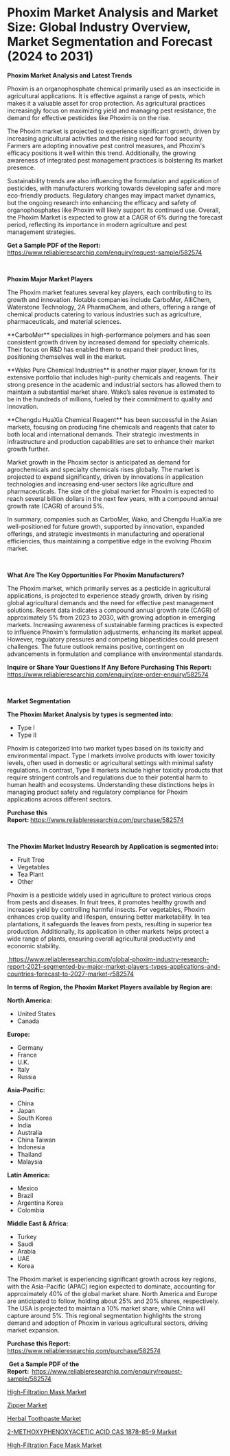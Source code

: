 <p><h1>Phoxim Market Analysis and Market Size: Global Industry Overview, Market Segmentation and Forecast (2024 to 2031)</h1></p><p><strong>Phoxim Market Analysis and Latest Trends</strong></p>
<p><p>Phoxim is an organophosphate chemical primarily used as an insecticide in agricultural applications. It is effective against a range of pests, which makes it a valuable asset for crop protection. As agricultural practices increasingly focus on maximizing yield and managing pest resistance, the demand for effective pesticides like Phoxim is on the rise.</p><p>The Phoxim market is projected to experience significant growth, driven by increasing agricultural activities and the rising need for food security. Farmers are adopting innovative pest control measures, and Phoxim's efficacy positions it well within this trend. Additionally, the growing awareness of integrated pest management practices is bolstering its market presence.</p><p>Sustainability trends are also influencing the formulation and application of pesticides, with manufacturers working towards developing safer and more eco-friendly products. Regulatory changes may impact market dynamics, but the ongoing research into enhancing the efficacy and safety of organophosphates like Phoxim will likely support its continued use. Overall, the Phoxim Market is expected to grow at a CAGR of 6% during the forecast period, reflecting its importance in modern agriculture and pest management strategies.</p></p>
<p><strong>Get a Sample PDF of the Report:&nbsp;</strong> <a href="https://www.reliableresearchiq.com/enquiry/request-sample/582574?utm_campaign=1141&utm_medium=2&utm_source=Github&utm_content=ia&utm_term=27092024&utm_id=phoxim">https://www.reliableresearchiq.com/enquiry/request-sample/582574</a></p>
<p>&nbsp;</p>
<p><strong>Phoxim Major Market Players</strong></p>
<p><p>The Phoxim market features several key players, each contributing to its growth and innovation. Notable companies include CarboMer, AlliChem, Waterstone Technology, 2A PharmaChem, and others, offering a range of chemical products catering to various industries such as agriculture, pharmaceuticals, and material sciences.</p><p>**CarboMer** specializes in high-performance polymers and has seen consistent growth driven by increased demand for specialty chemicals. Their focus on R&D has enabled them to expand their product lines, positioning themselves well in the market.</p><p>**Wako Pure Chemical Industries** is another major player, known for its extensive portfolio that includes high-purity chemicals and reagents. Their strong presence in the academic and industrial sectors has allowed them to maintain a substantial market share. Wako’s sales revenue is estimated to be in the hundreds of millions, fueled by their commitment to quality and innovation.</p><p>**Chengdu HuaXia Chemical Reagent** has been successful in the Asian markets, focusing on producing fine chemicals and reagents that cater to both local and international demands. Their strategic investments in infrastructure and production capabilities are set to enhance their market growth further.</p><p>Market growth in the Phoxim sector is anticipated as demand for agrochemicals and specialty chemicals rises globally. The market is projected to expand significantly, driven by innovations in application technologies and increasing end-user sectors like agriculture and pharmaceuticals. The size of the global market for Phoxim is expected to reach several billion dollars in the next few years, with a compound annual growth rate (CAGR) of around 5%.</p><p>In summary, companies such as CarboMer, Wako, and Chengdu HuaXia are well-positioned for future growth, supported by innovation, expanded offerings, and strategic investments in manufacturing and operational efficiencies, thus maintaining a competitive edge in the evolving Phoxim market.</p></p>
<p>&nbsp;</p>
<p><strong>What Are The Key Opportunities For Phoxim Manufacturers?</strong></p>
<p><p>The Phoxim market, which primarily serves as a pesticide in agricultural applications, is projected to experience steady growth, driven by rising global agricultural demands and the need for effective pest management solutions. Recent data indicates a compound annual growth rate (CAGR) of approximately 5% from 2023 to 2030, with growing adoption in emerging markets. Increasing awareness of sustainable farming practices is expected to influence Phoxim's formulation adjustments, enhancing its market appeal. However, regulatory pressures and competing biopesticides could present challenges. The future outlook remains positive, contingent on advancements in formulation and compliance with environmental standards.</p></p>
<p><strong>Inquire or Share Your Questions If Any Before Purchasing This Report:</strong> <a href="https://www.reliableresearchiq.com/enquiry/pre-order-enquiry/582574?utm_campaign=1141&utm_medium=2&utm_source=Github&utm_content=ia&utm_term=27092024&utm_id=phoxim">https://www.reliableresearchiq.com/enquiry/pre-order-enquiry/582574</a></p>
<p>&nbsp;</p>
<p><strong>Market Segmentation</strong></p>
<p><strong>The Phoxim Market Analysis by types is segmented into:</strong></p>
<p><ul><li>Type I</li><li>Type II</li></ul></p>
<p><p>Phoxim is categorized into two market types based on its toxicity and environmental impact. Type I markets involve products with lower toxicity levels, often used in domestic or agricultural settings with minimal safety regulations. In contrast, Type II markets include higher toxicity products that require stringent controls and regulations due to their potential harm to human health and ecosystems. Understanding these distinctions helps in managing product safety and regulatory compliance for Phoxim applications across different sectors.</p></p>
<p><strong>Purchase this Report:&nbsp;</strong><a href="https://www.reliableresearchiq.com/purchase/582574?utm_campaign=1141&utm_medium=2&utm_source=Github&utm_content=ia&utm_term=27092024&utm_id=phoxim">https://www.reliableresearchiq.com/purchase/582574</a></p>
<p>&nbsp;</p>
<p><strong>The Phoxim Market Industry Research by Application is segmented into:</strong></p>
<p><ul><li>Fruit Tree</li><li>Vegetables</li><li>Tea Plant</li><li>Other</li></ul></p>
<p><p>Phoxim is a pesticide widely used in agriculture to protect various crops from pests and diseases. In fruit trees, it promotes healthy growth and increases yield by controlling harmful insects. For vegetables, Phoxim enhances crop quality and lifespan, ensuring better marketability. In tea plantations, it safeguards the leaves from pests, resulting in superior tea production. Additionally, its application in other markets helps protect a wide range of plants, ensuring overall agricultural productivity and economic stability.</p></p>
<p><a href="https://www.reliableresearchiq.com/global-phoxim-industry-research-report-2021-segmented-by-major-market-players-types-applications-and-countries-forecast-to-2027-market-r582574?utm_campaign=1141&utm_medium=2&utm_source=Github&utm_content=ia&utm_term=27092024&utm_id=phoxim">&nbsp;https://www.reliableresearchiq.com/global-phoxim-industry-research-report-2021-segmented-by-major-market-players-types-applications-and-countries-forecast-to-2027-market-r582574</a></p>
<p><strong>In terms of Region, the Phoxim Market Players available by Region are:</strong></p>
<p>
    <p> <strong> North America: </strong>
        <ul>
            <li>United States</li>
            <li>Canada</li>
        </ul>
        </p> 
    <p> <strong> Europe: </strong>
        <ul>
            <li>Germany</li>
            <li>France</li>
            <li>U.K.</li>
            <li>Italy</li>
            <li>Russia</li>
        </ul>
        </p> 
    <p> <strong> Asia-Pacific: </strong>
        <ul>
            <li>China</li>
            <li>Japan</li>
            <li>South Korea</li>
            <li>India</li>
            <li>Australia</li>
            <li>China Taiwan</li>
            <li>Indonesia</li>
            <li>Thailand</li>
            <li>Malaysia</li>
        </ul>
        </p> 
    <p> <strong> Latin America: </strong>
        <ul>
            <li>Mexico</li>
            <li>Brazil</li>
            <li>Argentina Korea</li>
            <li>Colombia</li>
        </ul>
        </p> 
    <p> <strong> Middle East & Africa: </strong>
        <ul>
            <li>Turkey</li>
            <li>Saudi</li>
            <li>Arabia</li>
            <li>UAE</li>
            <li>Korea</li>
        </ul>
    </p>
    </p>
<p><p>The Phoxim market is experiencing significant growth across key regions, with the Asia-Pacific (APAC) region expected to dominate, accounting for approximately 40% of the global market share. North America and Europe are anticipated to follow, holding about 25% and 20% shares, respectively. The USA is projected to maintain a 10% market share, while China will capture around 5%. This regional segmentation highlights the strong demand and adoption of Phoxim in various agricultural sectors, driving market expansion.</p></p>
<p><strong>Purchase this Report: </strong><a href="https://www.reliableresearchiq.com/purchase/582574?utm_campaign=1141&utm_medium=2&utm_source=Github&utm_content=ia&utm_term=27092024&utm_id=phoxim">https://www.reliableresearchiq.com/purchase/582574</a></p>
<p>&nbsp;<strong>Get a Sample PDF of the Report:&nbsp;&nbsp;</strong><a href="https://www.reliableresearchiq.com/enquiry/request-sample/582574?utm_campaign=1141&utm_medium=2&utm_source=Github&utm_content=ia&utm_term=27092024&utm_id=phoxim">https://www.reliableresearchiq.com/enquiry/request-sample/582574</a></p>
<p><strong></strong></p>
<p><p><a href="https://issuu.com/reportprime-2/docs/high-filtration-mask-market-size-20_51371c362d8aac?utm_campaign=1141&utm_medium=2&utm_source=Github&utm_content=ia&utm_term=27092024&utm_id=phoxim">High-Filtration Mask Market</a></p><p><a href="https://www.linkedin.com/pulse/zipper-market-segmentation-geographical-regions-forcast-till-2031-masic?utm_campaign=1141&utm_medium=2&utm_source=Github&utm_content=ia&utm_term=27092024&utm_id=phoxim">Zipper Market</a></p><p><a href="https://www.linkedin.com/pulse/herbal-toothpaste-market-research-report-exploring-size-revenue-dt1bc?utm_campaign=1141&utm_medium=2&utm_source=Github&utm_content=ia&utm_term=27092024&utm_id=phoxim">Herbal Toothpaste Market</a></p><p><a href="https://github.com/ArnisaBaku06/Market-Research-Report-List-1/blob/main/2-methoxyphenoxyacetic-acid-cas-1878-85-9-market.md?utm_campaign=1141&utm_medium=2&utm_source=Github&utm_content=ia&utm_term=27092024&utm_id=phoxim">2-METHOXYPHENOXYACETIC ACID CAS 1878-85-9 Market</a></p><p><a href="https://issuu.com/reportprime-2/docs/high-filtration-face-mask-market-si_b4ba4cbf6b7141?utm_campaign=1141&utm_medium=2&utm_source=Github&utm_content=ia&utm_term=27092024&utm_id=phoxim">High-Filtration Face Mask Market</a></p></p>